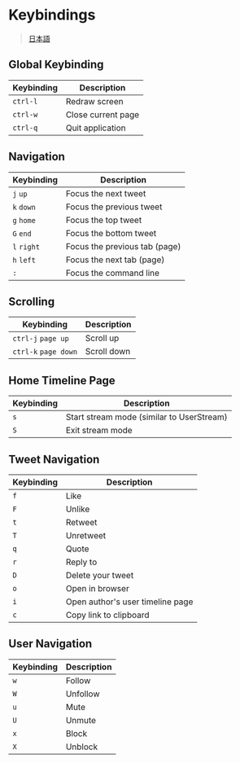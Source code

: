 # Keybindings

> [日本語](../ja/keybindings.md)

## Global Keybinding

| Keybinding | Description        |
| ---------- | ------------------ |
| `ctrl-l`   | Redraw screen      |
| `ctrl-w`   | Close current page |
| `ctrl-q`   | Quit application   |

## Navigation

| Keybinding  | Description                   |
| ----------- | ----------------------------- |
| `j` `up`    | Focus the next tweet          |
| `k` `down`  | Focus the previous tweet      |
| `g` `home`  | Focus the top tweet           |
| `G` `end`   | Focus the bottom tweet        |
| `l` `right` | Focus the previous tab (page) |
| `h` `left`  | Focus the next tab (page)     |
| `:`         | Focus the command line        |

## Scrolling

| Keybinding           | Description |
| -------------------- | ----------- |
| `ctrl-j` `page up`   | Scroll up   |
| `ctrl-k` `page down` | Scroll down |

## Home Timeline Page

| Keybinding | Description                               |
| ---------- | ----------------------------------------- |
| `s`        | Start stream mode (similar to UserStream) |
| `S`        | Exit stream mode                          |

## Tweet Navigation

| Keybinding | Description                      |
| ---------- | -------------------------------- |
| `f`        | Like                             |
| `F`        | Unlike                           |
| `t`        | Retweet                          |
| `T`        | Unretweet                        |
| `q`        | Quote                            |
| `r`        | Reply to                         |
| `D`        | Delete your tweet                |
| `o`        | Open in browser                  |
| `i`        | Open author's user timeline page |
| `c`        | Copy link to clipboard           |

## User Navigation

| Keybinding | Description |
| ---------- | ----------- |
| `w`        | Follow      |
| `W`        | Unfollow    |
| `u`        | Mute        |
| `U`        | Unmute      |
| `x`        | Block       |
| `X`        | Unblock     |
